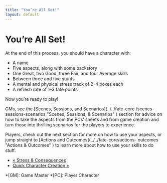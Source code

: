 ```yaml
---
title: "You’re All Set!"
layout: default
---
```


#  You’re All Set!

At the end of this process, you should have a character with:

  * A name
  * Five aspects, along with some backstory
  * One Great, two Good, three Fair, and four Average skills
  * Between three and five stunts
  * A mental and physical stress track of 2–4 boxes each
  * A refresh rate of 1–3 fate points

Now you’re ready to play!

GMs, see the [Scenes, Sessions, and Scenarios](../../fate-core
/scenes-sessions-scenarios "Scenes, Sessions, & Scenarios" ) section for
advice on how to take the aspects from the PCs’ sheets and from game creation
and turn those into thrilling scenarios for the players to experience.

Players, check out the next section for more on how to use your aspects, or
jump straight to [Actions and Outcomes](../../fate-core/actions-
outcomes "Actions & Outcomes" ) to learn more about how to use your skills to
do stuff.

  * [« Stress &amp; Consequences](/fate-srd/fate-core/stress-consequences)
  * [Quick Character Creation »](/fate-srd/fate-core/quick-character-creation)

  *[GM]: Game Master
  *[PC]: Player Character

